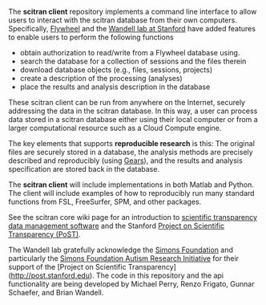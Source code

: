 The **scitran client** repository implements a command line interface to allow users to interact with the scitran database from their own computers.  Specifically, [Flywheel](https://flywheel.io) and the [Wandell lab at Stanford](http://web.stanford.edu/~wandell) have added features to enable users to perform the following functions

* obtain authorization to read/write from a Flywheel database using.
* search the database for a collection of sessions and the files therein
* download database objects (e.g., files, sessions, projects)
* create a description of the processing (analyses)
* place the results and analysis description in the database

These scitran client can be run from anywhere on the Internet, securely addressing the data in the scitran database. In this way, a user can process data stored in a scitran database either using their local computer or from a larger computational resource such as a Cloud Compute engine.  

The key elements that supports **reproducible research** is this:  The original files are securely stored in a database, the analysis methods are precisely described and reproducibly (using [Gears](https://github.com/scitran/client/wiki/Gears)), and the results and analysis specification are stored back in the database. 

The **scitran client** will include implementations in both Matlab and Python.  The client will include examples of how to reproducibly run many standard functions from FSL, FreeSurfer, SPM, and other packages.

See the scitran core wiki page for an introduction to [scientific transparency data management software](https://github.com/scitran/core/wiki) and the Stanford [Project on Scientific Transparency (PoST)](http://post.stanford.edu). 

The Wandell lab gratefully acknowledge the [Simons Foundation](https://www.simonsfoundation.org/) and particularly the [Simons Foundation Autism Research Initiative](https://sfari.org/) for their support of the [Project on Scientific Transparency] (http://post.stanford.edu).  The code in this repository and the api functionality are being developed by Michael Perry, Renzo Frigato, Gunnar Schaefer, and Brian Wandell.
